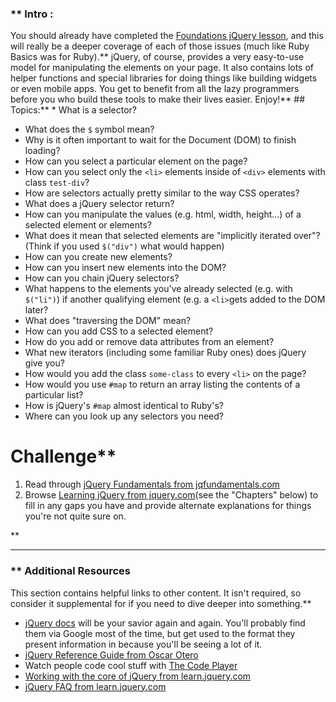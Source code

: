 ### ** Intro :
>
You should already have completed the [Foundations jQuery lesson](/foundations/jquery-basics), and this will really be a deeper coverage of each of those issues (much like Ruby Basics was for Ruby).** jQuery, of course, provides a very easy-to-use model for manipulating the elements on your page.  It also contains lots of helper functions and special libraries for doing things like building widgets or even mobile apps.  You get to benefit from all the lazy programmers before you who build these tools to make their lives easier.  Enjoy!** ## Topics:** * What is a selector?
* What does the `$` symbol mean?
* Why is it often important to wait for the Document (DOM) to finish loading?
* How can you select a particular element on the page?
* How can you select only the `<li>` elements inside of `<div>` elements with class `test-div`?
* How are selectors actually pretty similar to the way CSS operates?
* What does a jQuery selector return?
* How can you manipulate the values (e.g. html, width, height...) of a selected element or elements?
* What does it mean that selected elements are "implicitly iterated over"? (Think if you used `$("div")` what would happen)
* How can you create new elements?
* How can you insert new elements into the DOM?
* How can you chain jQuery selectors?
* What happens to the elements you've already selected (e.g. with `$("li")`) if another qualifying element (e.g. a `<li>`gets added to the DOM later?
* What does "traversing the DOM" mean?
* How can you add CSS to a selected element?
* How do you add or remove data attributes from an element?
* What new iterators (including some familiar Ruby ones) does jQuery give you?
* How would you add the class `some-class` to every `<li>` on the page?
* How would you use `#map` to return an array listing the contents of a particular list?
* How is jQuery's `#map` almost identical to Ruby's?
* Where can you look up any selectors you need?
# Challenge** <div class="lesson-content__panel" markdown="1">
  1. Read through [jQuery Fundamentals from jqfundamentals.com](http://jqfundamentals.com)
  2. Browse [Learning jQuery from jquery.com](http://learn.jquery.com/)(see the "Chapters" below) to fill in any gaps you have and provide alternate explanations for things you're not quite sure on.
</div>** 

---


### ** Additional Resources
This section contains helpful links to other content. It isn't required, so consider it supplemental for if you need to dive deeper into something.** 

* [jQuery docs](http://api.jquery.com) will be your savior again and again.  You'll probably find them via Google most of the time, but get used to the format they present information in because you'll be seeing a lot of it.
* [jQuery Reference Guide from Oscar Otero](http://oscarotero.com/jquery/)
* Watch people code cool stuff with [The Code Player](http://thecodeplayer.com/)
* [Working with the core of jQuery from learn.jquery.com](http://learn.jquery.com/using-jquery-core/)
* [jQuery FAQ from learn.jquery.com](http://learn.jquery.com/using-jquery-core/faq/)
